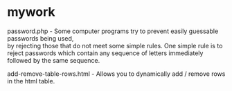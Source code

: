 # mywork
password.php - 
               Some computer programs try to prevent easily guessable passwords being used,  
               by rejecting those that do not meet some simple rules.
               One simple rule is to reject passwords which contain any sequence of letters immediately  
               followed by the same sequence.
               
add-remove-table-rows.html - 
               Allows you to dynamically add / remove rows in the html table.
